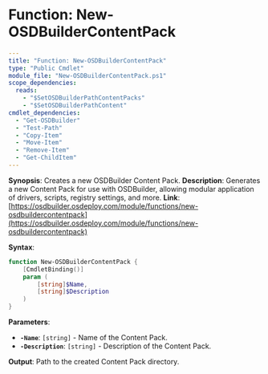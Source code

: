 # Function: New-OSDBuilderContentPack

```yaml
---
title: "Function: New-OSDBuilderContentPack"
type: "Public Cmdlet"
module_file: "New-OSDBuilderContentPack.ps1"
scope_dependencies:
  reads:
    - "$SetOSDBuilderPathContentPacks"
    - "$SetOSDBuilderPathContent"
cmdlet_dependencies:
  - "Get-OSDBuilder"
  - "Test-Path"
  - "Copy-Item"
  - "Move-Item"
  - "Remove-Item"
  - "Get-ChildItem"
---
```

**Synopsis**: Creates a new OSDBuilder Content Pack.
**Description**: Generates a new Content Pack for use with OSDBuilder, allowing modular application of drivers, scripts, registry settings, and more.
**Link**: [https://osdbuilder.osdeploy.com/module/functions/new-osdbuildercontentpack](https://osdbuilder.osdeploy.com/module/functions/new-osdbuildercontentpack)

**Syntax**:
```powershell
function New-OSDBuilderContentPack {
    [CmdletBinding()]
    param (
        [string]$Name,
        [string]$Description
    )
}
```

**Parameters**:
*   **`-Name`**: `[string]` - Name of the Content Pack.
*   **`-Description`**: `[string]` - Description of the Content Pack.

**Output**: Path to the created Content Pack directory.
